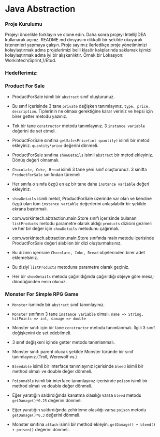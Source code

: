 #  Java Abstraction 

### Proje Kurulumu

Projeyi öncelikle forklayın ve clone edin.
Daha sonra projeyi IntellijIDEA kullanarak açınız. README.md dosyasını dikkatli bir şekilde okuyarak istenenleri yapmaya çalışın.
Proje sayımız ilerledikçe proje yönetimimizi kolaylaştırmak adına projelerimizi belli klasör kalıplarında saklamak işimizi kolaylaştırmak adına iyi bir alışkanlıktır.
Örnek bir Lokasyon: Workintech/Sprint_1/Etud.

### Hedeflerimiz:

### Product For Sale

 * ProductForSale isimli bir ```abstract``` sınıf oluşturunuz.
 * Bu sınıf içerisinde 3 tane ```private``` değişken tanımlayınız. ```type, price, description```. Tiplerinin ne olması gerektiğine karar veriniz ve hepsi için birer getter metodu yazınız.
 * Tek bir tane ```constructor``` metodu tanımlayınız. 3 ```instance variable``` değerini de set etmeli.
 * ProductForSale sınıfına ```getSalesPrice(int quantity)``` isimli bir metod ekleyiniz. ```quantity*price``` değerini dönmeli.
 * ProductForSale sınıfına ```showDetails``` isimli ```abstract``` bir metod ekleyiniz. Dönüş değeri olmamalı.

 * ```Chocolate, Coke, Bread``` isimli 3 tane yeni sınıf oluşturunuz. 3 sınıfta ```ProductForSale``` sınıfından türemeli.
 * Her sınıfa o sınıfa özgü en az bir tane daha ```instance variable``` değeri ekleyiniz.
 * ```showDetails``` isimli metot, ProductForSale üzerinde var olan ve kendine özgü olan tüm ```instance variable``` değerlerini anlaşılabilir bir şekilde ekrana bastırmalı.

 * com.workintech.abtraction.main.Store sınıfı içerisinde bulanan ```listProducts``` metodu parametre olarak aldığı ```products``` dizisini gezmeli ve her bir değer için  ```showDetails``` metodunu çağırmalı.
 * com.workintech.abtraction.main.Store sınıfında main metodu içerisinde ProductForSale değeri alabilen bir dizi oluşturmalısınız. 
 * Bu dizinin içerisine ```Chocolate, Coke, Bread``` objelerinden birer adet eklemelsiniz.
 * Bu diziyi ```listProducts``` metoduna parametre olarak geçiniz.
 * Her bir ```showDetails``` metodu çağırıldığında çağırıldığı objeye göre mesaj döndüğünden emin olunuz.

### Monster For Simple RPG Game

 * ```Monster``` isminde bir ```abstract``` sınıf tanımlayınız.
 * ```Monster``` sınıfının 3 tane ```instance variable``` olmalı. ```name => String, hitPoints => int, damage => double```
 * Monster sınıfı için bir tane ```constructor``` metodu tanımlanmalı. İlgili 3 sınıf değişkenini de set edebilmeli.
 * 3 sınıf değişkeni içinde getter metodu tanımlanmalı.
 * Monster sınıfı parent olucak şekilde  Monster türünde bir sınıf tanımlayınız.(Troll, Werewolf vs.)

 * ```Bleedable``` isimli bir interface tanımlayınız içerisinde ```bleed``` isimli bir method olmalı ve double değer dönmeli.
 * ```Poisonable``` isimli bir interface tanımlayınız içerisinde ```poison``` isimli bir method olmalı ve double değer dönmeli.
 * Eğer yaratığın saldırdığında kanatma olasılığı varsa ```bleed``` metodu ```getDamage()*0.25``` değerini dönmeli.
 * Eğer yaratığın saldırdığında zehirleme olasılığı varsa ```poison``` metodu ```getDamage()*0.3``` değerini dönmeli.
 * Monster sınıfına  ```attack``` isimli bir method ekleyin. ```getDamage() + bleed() + poison()``` değerini dönmeli.

 
